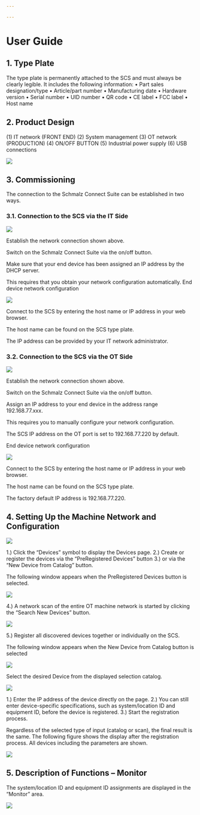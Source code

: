 ```yaml
---

---
```

# User Guide

## 1. Type Plate

The type plate is permanently attached to the SCS and must always be clearly legible.
It includes the following information:
• Part sales designation/type
• Article/part number
• Manufacturing date
• Hardware version
• Serial number
• UID number
• QR code
• CE label
• FCC label
• Host name

## 2. Product Design

(1) IT network (FRONT END)
(2) System management
(3) OT network (PRODUCTION)
(4) ON/OFF BUTTON
(5) Industrial power supply
(6) USB connections

![](/aufbau-scs.png)

## 3. Commissioning

The connection to the Schmalz Connect Suite can be established in two ways.

### 3.1. Connection to the SCS via the IT Side

![](/Bild2.png)

Establish the network connection shown above.

Switch on the Schmalz Connect Suite via the on/off button.

Make sure that your end device has been assigned an IP address by the DHCP server.

This requires that you obtain your network configuration automatically.
End device network configuration

![](/Bild3.png)

Connect to the SCS by entering the host name or IP address in your web browser.

The host name can be found on the SCS type plate.

The IP address can be provided by your IT network administrator.

### 3.2. Connection to the SCS via the OT Side

![](/Bild4.png)

Establish the network connection shown above.

Switch on the Schmalz Connect Suite via the on/off button.

Assign an IP address to your end device in the address range 192.168.77.xxx.

This requires you to manually configure your network configuration.

The SCS IP address on the OT port is set to 192.168.77.220 by default.

End device network configuration

![](/Bild5.png)

Connect to the SCS by entering the host name or IP address in your web browser.

The host name can be found on the SCS type plate.

The factory default IP address is 192.168.77.220.

## 4. Setting Up the Machine Network and Configuration

![](/bild1-1.png)

1\.) Click the “Devices” symbol to display the Devices page.
2\.) Create or register the devices via the “PreRegistered Devices” button
3\.) or via the “New Device from Catalog” button.

The following window appears when the PreRegistered Devices button is selected.

![](/bild2-1.png)

4\.) A network scan of the entire OT machine network is started by clicking the “Search New Devices” button.

![](/bild3-1.png)

5\.) Register all discovered devices together or individually on the SCS.

The following window appears when the New Device from Catalog button is selected

![](/bild6.png)

Select the desired Device from the displayed selection catalog.

![](/bild7.png)

1\.) Enter the IP address of the device directly on the page.
2\.) You can still enter device-specific specifications, such as system/location ID and equipment ID, before the device is registered.
3\.) Start the registration process.

Regardless of the selected type of input (catalog or scan), the final result is the same. The following figure shows the display after the registration process. All devices including the parameters are shown.

![](/bild4-1.png)

## 5. Description of Functions – Monitor

The system/location ID and equipment ID assignments are displayed in the “Monitor” area.

![](/bild5-1.png)